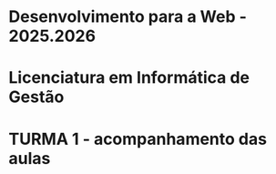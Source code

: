 # Desenvolvimento para a Web - 2025.2026

# Licenciatura em Informática de Gestão

# TURMA 1 - acompanhamento das aulas
